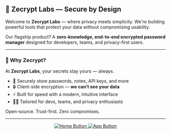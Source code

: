 ## 🧪 Zecrypt Labs — Secure by Design

Welcome to **Zecrypt Labs** — where privacy meets simplicity. We're building powerful tools that protect your data without compromising usability.

Our flagship product? A **zero-knowledge, end-to-end encrypted password manager** designed for developers, teams, and privacy-first users.

---

### 🔐 Why Zecrypt?

At **Zecrypt Labs**, your secrets stay yours — always.

- 💾 Securely store passwords, notes, API keys, and more  
- 🔒 Client-side encryption — **we can’t see your data**  
- ⚡ Built for speed with a modern, intuitive interface  
- 👨‍💻 Tailored for devs, teams, and privacy enthusiasts  

Open-source. Trust-first. Zero compromises.

---

<p align="center">
  <a href="https://zecrypt.io">
    <img src="https://img.shields.io/badge/🔙-Back%20to%20Homepage-blue?style=for-the-badge" alt="Home Button">
  </a>
  <a href="https://app.zecrypt.io">
    <img src="https://img.shields.io/badge/🚀-Launch%20App-brightgreen?style=for-the-badge" alt="App Button">
  </a>
</p>